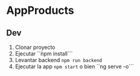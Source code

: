 # AppProducts

## Dev

1. Clonar proyecto
2. Ejecutar ``ǹpm install```
3. Levantar backend ```npm run backend```
4. Ejecutar la app ```npm start``` o bien ``ng serve -o```
